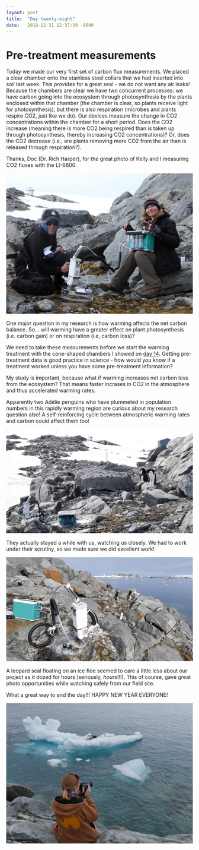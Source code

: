 ```yaml
---
layout: post
title:  "Day twenty-eight"
date:   2018-12-31 12:37:39 -0600
---
```


# Pre-treatment measurements
Today we made our very first set of carbon flux measurements. We placed a clear chamber onto the stainless steel collars that we had inserted into soil last week. This provides for a great seal - we do not want any air leaks! Because the chambers are clear we have two concurrent processes: we have carbon going into the ecosystem through photosynthesis by the plants enclosed within that chamber (the chamber is clear, so plants receive light for photosynthesis), but there is also respiration (microbes and plants respire CO2, just like we do). Our devices measure the change in CO2 concentrations within the chamber for a short period. Does the CO2 increase (meaning there is more CO2 being respired than is taken up through photosynthesis, thereby increasing CO2 concentrations)? Or, does the CO2 decrease (i.e., are plants removing more CO2 from the air than is released through respiration?).

Thanks, Doc (Dr. Rich Harper), for the great photo of Kelly and I measuring CO2 fluxes with the LI-6800.

![Teamwork in carbon dioxide measurements](/assets/blog_photos/181231/181231_doc1.jpg)

One major question in my research is how warming affects the net carbon balance. So... will warming have a greater effect on plant photosynthesis (i.e. carbon gain) or on respiration (i.e, carbon loss)?

We need to take these measurements before we start the warming treatment with the cone-shaped chambers I showed on [day 14](https://natasjavgestel.github.io/blog/2018/12/17/day-fourteen). Getting pre-treatment data is good practice in science - how would you know if a treatment worked unless you have some pre-treatment information?

My study is important, because what if warming increases net carbon loss from the ecosystem? That means faster incrases in CO2 in the atmosphere and thus accelerated warming rates.

Apparently two Adélie penguins who have plummeted in population numbers in this rapidly warming region are curious about my research question also! A self-reinforcing cycle between atmospheric warming rates and carbon could affect them too!

![Curious penguins checking on instruments](/assets/blog_photos/181231/20181231_screenshot1.jpg)

They actually stayed a while with us, watching us closely. We had to work under their scrutiny, so we made sure we did excellent work!

![Penguins decided to walk around our plots](/assets/blog_photos/181231/20181231_screenshot2.jpg)

A leopard seal floating on an ice floe seemed to care a little less about our project as it dozed for hours (seriously, *hours*!!!). This of course, gave great photo opportunities while watching safely from our field site. 

What a great way to end the day!!! HAPPY NEW YEAR EVERYONE!

![Leopard seal on December 31](/assets/blog_photos/181231/p1070100.jpg)


